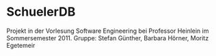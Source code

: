 SchuelerDB
==========

Projekt in der Vorlesung Software Engineering bei Professor Heinlein im Sommersemester 2011.
Gruppe: Stefan Günther, Barbara Hörner, Moritz Egetemeir
